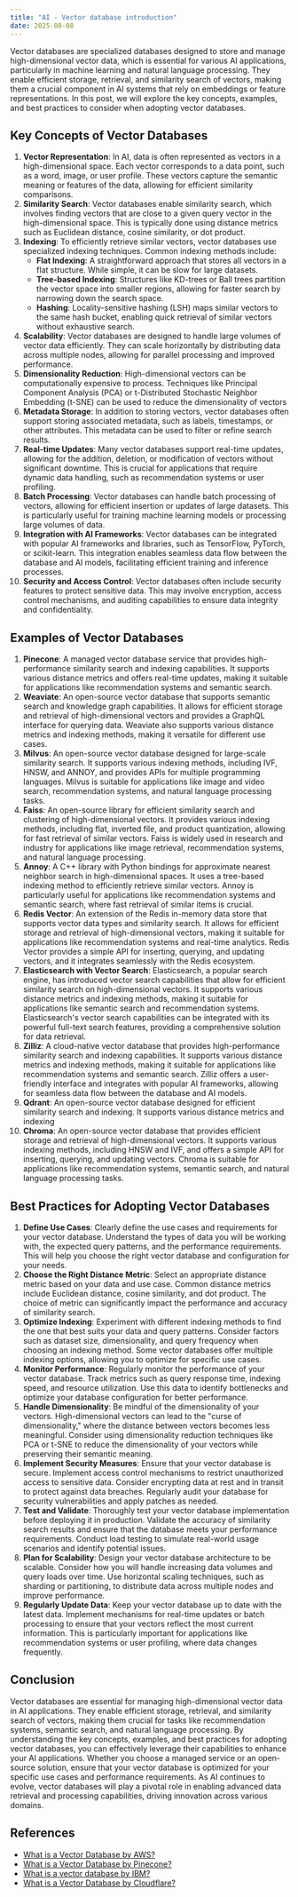 ```yaml
---
title: "AI - Vector database introduction"
date: 2025-08-08
---
```

Vector databases are specialized databases designed to store and manage high-dimensional vector data, which is essential for various AI applications, particularly in machine learning and natural language processing. They enable efficient storage, retrieval, and similarity search of vectors, making them a crucial component in AI systems that rely on embeddings or feature representations.
In this post, we will explore the key concepts, examples, and best practices to consider when adopting vector databases.
## Key Concepts of Vector Databases
1. **Vector Representation**: In AI, data is often represented as vectors in a high-dimensional space. Each vector corresponds to a data point, such as a word, image, or user profile. These vectors capture the semantic meaning or features of the data, allowing for efficient similarity comparisons.
2. **Similarity Search**: Vector databases enable similarity search, which involves finding vectors that are close to a given query vector in the high-dimensional space. This is typically done using distance metrics such as Euclidean distance, cosine similarity, or dot product.
3. **Indexing**: To efficiently retrieve similar vectors, vector databases use specialized indexing techniques. Common indexing methods include:
   - **Flat Indexing**: A straightforward approach that stores all vectors in a flat structure. While simple, it can be slow for large datasets.
   - **Tree-based Indexing**: Structures like KD-trees or Ball trees partition the vector space into smaller regions, allowing for faster search by narrowing down the search space.
   - **Hashing**: Locality-sensitive hashing (LSH) maps similar vectors to the same hash bucket, enabling quick retrieval of similar vectors without exhaustive search.
4. **Scalability**: Vector databases are designed to handle large volumes of vector data efficiently. They can scale horizontally by distributing data across multiple nodes, allowing for parallel processing and improved performance.
5. **Dimensionality Reduction**: High-dimensional vectors can be computationally expensive to process. Techniques like Principal Component Analysis (PCA) or t-Distributed Stochastic Neighbor Embedding (t-SNE) can be used to reduce the dimensionality of vectors
6. **Metadata Storage**: In addition to storing vectors, vector databases often support storing associated metadata, such as labels, timestamps, or other attributes. This metadata can be used to filter or refine search results.
7. **Real-time Updates**: Many vector databases support real-time updates, allowing for the addition, deletion, or modification of vectors without significant downtime. This is crucial for applications that require dynamic data handling, such as recommendation systems or user profiling.
8. **Batch Processing**: Vector databases can handle batch processing of vectors, allowing for efficient insertion or updates of large datasets. This is particularly useful for training machine learning models or processing large volumes of data.
9. **Integration with AI Frameworks**: Vector databases can be integrated with popular AI frameworks and libraries, such as TensorFlow, PyTorch, or scikit-learn. This integration enables seamless data flow between the database and AI models, facilitating efficient training and inference processes.
10. **Security and Access Control**: Vector databases often include security features to protect sensitive data. This may involve encryption, access control mechanisms, and auditing capabilities to ensure data integrity and confidentiality.
## Examples of Vector Databases
1. **Pinecone**: A managed vector database service that provides high-performance similarity search and indexing capabilities. It supports various distance metrics and offers real-time updates, making it suitable for applications like recommendation systems and semantic search.
2. **Weaviate**: An open-source vector database that supports semantic search and knowledge graph capabilities. It allows for efficient storage and retrieval of high-dimensional vectors and provides a GraphQL interface for querying data. Weaviate also supports various distance metrics and indexing methods, making it versatile for different use cases.
3. **Milvus**: An open-source vector database designed for large-scale similarity search. It supports various indexing methods, including IVF, HNSW, and ANNOY, and provides APIs for multiple programming languages. Milvus is suitable for applications like image and video search, recommendation systems, and natural language processing tasks.
4. **Faiss**: An open-source library for efficient similarity search and clustering of high-dimensional vectors. It provides various indexing methods, including flat, inverted file, and product quantization, allowing for fast retrieval of similar vectors. Faiss is widely used in research and industry for applications like image retrieval, recommendation systems, and natural language processing.
5. **Annoy**: A C++ library with Python bindings for approximate nearest neighbor search in high-dimensional spaces. It uses a tree-based indexing method to efficiently retrieve similar vectors. Annoy is particularly useful for applications like recommendation systems and semantic search, where fast retrieval of similar items is crucial.
6. **Redis Vector**: An extension of the Redis in-memory data store that supports vector data types and similarity search. It allows for efficient storage and retrieval of high-dimensional vectors, making it suitable for applications like recommendation systems and real-time analytics. Redis Vector provides a simple API for inserting, querying, and updating vectors, and it integrates seamlessly with the Redis ecosystem.
7. **Elasticsearch with Vector Search**: Elasticsearch, a popular search engine, has introduced vector search capabilities that allow for efficient similarity search on high-dimensional vectors. It supports various distance metrics and indexing methods, making it suitable for applications like semantic search and recommendation systems. Elasticsearch's vector search capabilities can be integrated with its powerful full-text search features, providing a comprehensive solution for data retrieval.
8. **Zilliz**: A cloud-native vector database that provides high-performance similarity search and indexing capabilities. It supports various distance metrics and indexing methods, making it suitable for applications like recommendation systems and semantic search. Zilliz offers a user-friendly interface and integrates with popular AI frameworks, allowing for seamless data flow between the database and AI models.
9. **Qdrant**: An open-source vector database designed for efficient similarity search and indexing. It supports various distance metrics and indexing
10. **Chroma**: An open-source vector database that provides efficient storage and retrieval of high-dimensional vectors. It supports various indexing methods, including HNSW and IVF, and offers a simple API for inserting, querying, and updating vectors. Chroma is suitable for applications like recommendation systems, semantic search, and natural language processing tasks.
## Best Practices for Adopting Vector Databases
1. **Define Use Cases**: Clearly define the use cases and requirements for your vector database. Understand the types of data you will be working with, the expected query patterns, and the performance requirements. This will help you choose the right vector database and configuration for your needs.
2. **Choose the Right Distance Metric**: Select an appropriate distance metric based on your data and use case. Common distance metrics include Euclidean distance, cosine similarity, and dot product. The choice of metric can significantly impact the performance and accuracy of similarity search.
3. **Optimize Indexing**: Experiment with different indexing methods to find the one that best suits your data and query patterns. Consider factors such as dataset size, dimensionality, and query frequency when choosing an indexing method. Some vector databases offer multiple indexing options, allowing you to optimize for specific use cases.
4. **Monitor Performance**: Regularly monitor the performance of your vector database. Track metrics such as query response time, indexing speed, and resource utilization. Use this data to identify bottlenecks and optimize your database configuration for better performance.
5. **Handle Dimensionality**: Be mindful of the dimensionality of your vectors. High-dimensional vectors can lead to the "curse of dimensionality," where the distance between vectors becomes less meaningful. Consider using dimensionality reduction techniques like PCA or t-SNE to reduce the dimensionality of your vectors while preserving their semantic meaning.
6. **Implement Security Measures**: Ensure that your vector database is secure. Implement access control mechanisms to restrict unauthorized access to sensitive data. Consider encrypting data at rest and in transit to protect against data breaches. Regularly audit your database for security vulnerabilities and apply patches as needed.
7. **Test and Validate**: Thoroughly test your vector database implementation before deploying it in production. Validate the accuracy of similarity search results and ensure that the database meets your performance requirements. Conduct load testing to simulate real-world usage scenarios and identify potential issues.
8. **Plan for Scalability**: Design your vector database architecture to be scalable. Consider how you will handle increasing data volumes and query loads over time. Use horizontal scaling techniques, such as sharding or partitioning, to distribute data across multiple nodes and improve performance.
9. **Regularly Update Data**: Keep your vector database up to date with the latest data. Implement mechanisms for real-time updates or batch processing to ensure that your vectors reflect the most current information. This is particularly important for applications like recommendation systems or user profiling, where data changes frequently.
## Conclusion
Vector databases are essential for managing high-dimensional vector data in AI applications. They enable efficient storage, retrieval, and similarity search of vectors, making them crucial for tasks like recommendation systems, semantic search, and natural language processing. By understanding the key concepts, examples, and best practices for adopting vector databases, you can effectively leverage their capabilities to enhance your AI applications. Whether you choose a managed service or an open-source solution, ensure that your vector database is optimized for your specific use cases and performance requirements. As AI continues to evolve, vector databases will play a pivotal role in enabling advanced data retrieval and processing capabilities, driving innovation across various domains.
## References
- [What is a Vector Database by AWS?](https://aws.amazon.com/what-is/vector-databases/)
- [What is a Vector Database by Pinecone?](https://www.pinecone.io/learn/vector-database/)
- [What is a vector database by IBM?](https://www.ibm.com/think/topics/vector-database)
- [What is a Vector Database by Cloudflare?](https://www.cloudflare.com/learning/ai/what-is-vector-database/)